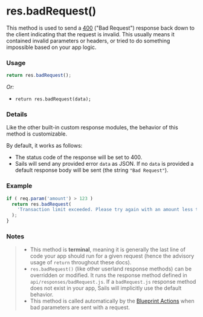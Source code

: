 # res.badRequest()

This method is used to send a <a href="http://en.wikipedia.org/wiki/List_of_HTTP_status_codes#4xx_Client_Error" target="_blank">400</a> ("Bad Request") response back down to the client indicating that the request is invalid.  This usually means it contained invalid parameters or headers, or tried to do something impossible based on your app logic.



### Usage

```js
return res.badRequest();
```

_Or:_
+ `return res.badRequest(data);`



### Details

Like the other built-in custom response modules, the behavior of this method is customizable.

By default, it works as follows:

+ The status code of the response will be set to 400.
+ Sails will send any provided error `data` as JSON.  If no `data` is provided a default response body will be sent (the string `"Bad Request"`).


### Example

```javascript
if ( req.param('amount') > 123 )
  return res.badRequest(
    'Transaction limit exceeded. Please try again with an amount less than $123.'
  );
}
```
### Notes
> + This method is **terminal**, meaning it is generally the last line of code your app should run for a given request (hence the advisory usage of `return` throughout these docs).
>+ `res.badRequest()` (like other userland response methods) can be overridden or modified.  It runs the response method defined in `api/responses/badRequest.js`.  If a `badRequest.js` response method does not exist in your app, Sails will implicitly use the default behavior.
>+ This method is called automatically by the [Blueprint Actions](http://sailsjs.com/documentation/concepts/blueprints/blueprint-actions) when bad parameters are sent with a request.













<docmeta name="displayName" value="res.badRequest()">
<docmeta name="pageType" value="method">

